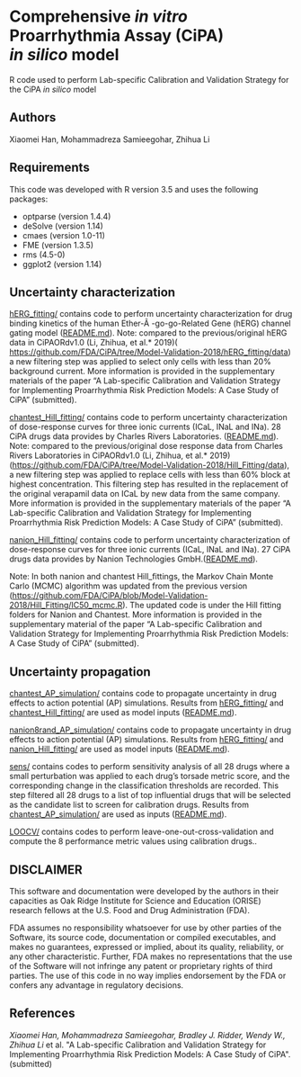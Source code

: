 # Comprehensive *in vitro* Proarrhythmia Assay (CiPA)<br/> *in silico* model
R code used to perform Lab-specific Calibration and Validation Strategy  for the CiPA *in silico* model

## Authors
Xiaomei Han, Mohammadreza Samieegohar, Zhihua Li

## Requirements
This code was developed with R version 3.5 and uses the following packages:
* optparse (version 1.4.4)
* deSolve (version 1.14)
* cmaes (version 1.0-11)
* FME (version 1.3.5)
* rms (4.5-0)
* ggplot2 (version 1.14)

## Uncertainty characterization
[hERG_fitting/](hERG_fitting/) contains code to perform uncertainty characterization for drug binding kinetics of the human Ether-Ã -go-go-Related Gene (hERG) channel gating model ([README.md](hERG_fitting/README.md)).
Note: compared to the previous/original hERG data in CiPAORdv1.0 (Li, Zhihua, et al.* 2019)( https://github.com/FDA/CiPA/tree/Model-Validation-2018/hERG_fitting/data) a new filtering step was applied to select only cells with less than 20% background current. More information is provided in the supplementary materials of the paper “A Lab-specific Calibration and Validation Strategy for Implementing Proarrhythmia Risk Prediction Models: A Case Study of CiPA” (submitted).

[chantest_Hill_fitting/](chantest_Hill_fitting/) contains code to perform uncertainty characterization of dose-response curves for three ionic currents (ICaL, INaL and INa). 28 CiPA drugs data provides by Charles Rivers Laboratories. ([README.md]( chantest_Hill_fitting/README.md)).
Note: compared to the previous/original dose response data from Charles Rivers Laboratories in CiPAORdv1.0 (Li, Zhihua, et al.* 2019) (https://github.com/FDA/CiPA/tree/Model-Validation-2018/Hill_Fitting/data), a new filtering step was applied to replace cells with less than 60% block at highest concentration. This filtering step has resulted in the replacement of the original verapamil data on ICaL by new data from the same company. More information is provided in the supplementary materials of the paper “A Lab-specific Calibration and Validation Strategy for Implementing Proarrhythmia Risk Prediction Models: A Case Study of CiPA” (submitted).

[nanion_Hill_fitting/](nanion_Hill_fitting/) contains code to perform uncertainty characterization of dose-response curves for three ionic currents (ICaL, INaL and INa). 27 CiPA drugs data provides by Nanion Technologies GmbH.([README.md](nanion_Hill_fitting/README.md)).

Note: In both nanion and chantest Hill_fittings, the Markov Chain Monte Carlo (MCMC) algorithm was updated from the previous version (https://github.com/FDA/CiPA/blob/Model-Validation-2018/Hill_Fitting/IC50_mcmc.R). The updated code is under the Hill fitting folders for Nanion and Chantest. More information is provided in the supplementary material of the paper “A Lab-specific Calibration and Validation Strategy for Implementing Proarrhythmia Risk Prediction Models: A Case Study of CiPA” (submitted).


## Uncertainty propagation
[chantest_AP_simulation/](chantest_AP_simulation/) contains code to propagate uncertainty in drug effects to action potential (AP) simulations. Results from [hERG_fitting/](hERG_fitting/) and [chantest_Hill_fitting/](chantest_Hill_fitting/) are used as model inputs ([README.md](chantest_AP_simulation/README.md)).

[nanion8rand_AP_simulation/](nanion8rand_AP_simulation/) contains code to propagate uncertainty in drug effects to action potential (AP) simulations. Results from [hERG_fitting/](hERG_fitting/) and [nanion_Hill_fitting/](nanion_Hill_fitting/) are used as model inputs ([README.md](nanion_Hill_fitting/README.md)).


[sens/]( sens/) contains codes to perform sensitivity analysis of all 28 drugs where a small perturbation was applied to each drug’s torsade metric score, and the corresponding change in the classification thresholds are recorded. This step filtered all 28 drugs to a list of top influential drugs that will be selected as the candidate list to screen for calibration drugs. Results from [chantest_AP_simulation/](chantest_AP_simulation/) are used as inputs ([README.md]([sens/](sens/))).

[LOOCV/](LOOCV/) contains codes to perform leave-one-out-cross-validation and compute the 8 performance metric values using calibration drugs..

## DISCLAIMER
This software and documentation were developed by the authors in their capacities as Oak Ridge Institute for Science and Education (ORISE) research fellows at the U.S. Food and Drug Administration (FDA).

FDA assumes no responsibility whatsoever for use by other parties of the Software, its source code, documentation or compiled executables, and makes no guarantees, expressed or implied, about its quality, reliability, or any other characteristic.  Further, FDA makes no representations that the use of the Software will not infringe any patent or proprietary rights of third parties.   The use of this code in no way implies endorsement by the FDA or confers any advantage in regulatory decisions.

## References
*Xiaomei Han, Mohammadreza Samieegohar, Bradley J. Ridder, Wendy W., Zhihua Li*  et al. "A Lab-specific Calibration and Validation Strategy for Implementing Proarrhythmia Risk Prediction Models: A Case Study of CiPA". (submitted)
